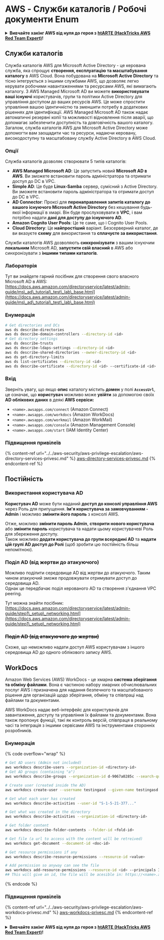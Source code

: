 # AWS - Служби каталогів / Робочі документи Enum

<details>

<summary><strong>Вивчайте хакінг AWS від нуля до героя з</strong> <a href="https://training.hacktricks.xyz/courses/arte"><strong>htARTE (HackTricks AWS Red Team Expert)</strong></a><strong>!</strong></summary>

Інші способи підтримки HackTricks:

* Якщо ви хочете побачити вашу **компанію рекламовану на HackTricks** або **завантажити HackTricks у форматі PDF**, перевірте [**ПЛАНИ ПІДПИСКИ**](https://github.com/sponsors/carlospolop)!
* Отримайте [**офіційний PEASS & HackTricks мерч**](https://peass.creator-spring.com)
* Відкрийте для себе [**Сім'ю PEASS**](https://opensea.io/collection/the-peass-family), нашу колекцію ексклюзивних [**NFT**](https://opensea.io/collection/the-peass-family)
* **Приєднуйтесь до** 💬 [**групи Discord**](https://discord.gg/hRep4RUj7f) або [**групи telegram**](https://t.me/peass) або **слідкуйте** за нами на **Twitter** 🐦 [**@hacktricks_live**](https://twitter.com/hacktricks_live)**.**
* **Поділіться своїми хакерськими трюками, надсилайте PR до** [**HackTricks**](https://github.com/carlospolop/hacktricks) та [**HackTricks Cloud**](https://github.com/carlospolop/hacktricks-cloud) репозиторіїв.

</details>

## Служби каталогів

Служба каталогів AWS для Microsoft Active Directory - це керована служба, яка спрощує **створення, експлуатацію та масштабування каталогу** в AWS Cloud. Вона побудована на **Microsoft Active Directory** та тісно інтегрується з іншими службами AWS, що дозволяє легко керувати робочими навантаженнями та ресурсами AWS, які вимагають каталогу. З AWS Managed Microsoft AD ви можете **використовувати ваші існуючі** користувачів, групи та політики Active Directory для управління доступом до ваших ресурсів AWS. Це може спростити управління вашою ідентичністю та зменшити потребу в додаткових рішеннях для ідентифікації. AWS Managed Microsoft AD також надає автоматичні резервні копії та можливості відновлення після аварії, що допомагає забезпечити доступність та довговічність вашого каталогу. Загалом, служба каталогів AWS для Microsoft Active Directory може допомогти вам заощадити час та ресурси, надаючи керовану, високодоступну та масштабовану службу Active Directory в AWS Cloud.

### Опції

Служба каталогів дозволяє створювати 5 типів каталогів:

* **AWS Managed Microsoft AD**: Це запустить новий **Microsoft AD в AWS**. Ви зможете встановити пароль адміністратора та отримати доступ до DC в VPC.
* **Simple AD**: Це буде **Linux-Samba** сервер, сумісний з Active Directory. Ви зможете встановити пароль адміністратора та отримати доступ до DC в VPC.
* **AD Connector**: Проксі для **перенаправлення запитів каталогу до вашого існуючого Microsoft Active Directory** без кешування будь-якої інформації в хмарі. Він буде прослуховувати в **VPC**, і вам потрібно надати **дані для доступу до існуючого AD**.
* **Amazon Cognito User Pools**: Це те саме, що і Cognito User Pools.
* **Cloud Directory**: Це **найпростіший** варіант. Безсерверний каталог, де ви вказуєте **схему** для використання та **сплачуєте за використання**.

Служби каталогів AWS дозволяють **синхронізувати** з вашим існуючим **локальним** Microsoft AD, **запустити свій власний** в AWS або синхронізувати з **іншими типами каталогів**.

### Лабораторія

Тут ви знайдете гарний посібник для створення свого власного Microsoft AD в AWS: [https://docs.aws.amazon.com/directoryservice/latest/admin-guide/ms\_ad\_tutorial\_test\_lab\_base.html](https://docs.aws.amazon.com/directoryservice/latest/admin-guide/ms\_ad\_tutorial\_test\_lab\_base.html)

### Енумерація
```bash
# Get directories and DCs
aws ds describe-directories
aws ds describe-domain-controllers --directory-id <id>
# Get directory settings
aws ds describe-trusts
aws ds describe-ldaps-settings --directory-id <id>
aws ds describe-shared-directories --owner-directory-id <id>
aws ds get-directory-limits
aws ds list-certificates --directory-id <id>
aws ds describe-certificate --directory-id <id> --certificate-id <id>
```
### Вхід

Зверніть увагу, що якщо **опис** каталогу містить **домен** у полі **`AccessUrl`**, це означає, що **користувач** можливо може **увійти** за допомогою своїх **AD облікових даних** в деякі **AWS сервіси:**

* `<name>.awsapps.com/connect` (Amazon Connect)
* `<name>.awsapps.com/workdocs` (Amazon WorkDocs)
* `<name>.awsapps.com/workmail` (Amazon WorkMail)
* `<name>.awsapps.com/console` (Amazon Management Console)
* `<name>.awsapps.com/start` (IAM Identity Center)

### Підвищення привілеїв

{% content-ref url="../../aws-security/aws-privilege-escalation/aws-directory-services-privesc.md" %}
[aws-directory-services-privesc.md](../../aws-security/aws-privilege-escalation/aws-directory-services-privesc.md)
{% endcontent-ref %}

## Постійність

### Використання користувача AD

**Користувач AD** може бути наданий **доступ до консолі управління AWS** через Роль для припущення. **Ім'я користувача за замовчуванням - Admin** і можливо **змінити його пароль** з консолі AWS.

Отже, можливо **змінити пароль Admin**, **створити нового користувача** або **змінити пароль** користувача та надати цьому користувачеві Роль для збереження доступу.\
Також можливо **додати користувача до групи всередині AD** та **надати цій групі AD доступ до Ролі** (щоб зробити цю постійність більш непомітною).

### Поділ AD (від жертви до атакуючого)

Можливо поділити середовище AD від жертви до атакуючого. Таким чином атакуючий зможе продовжувати отримувати доступ до середовища AD.\
Однак це передбачає поділ керованого AD та створення з'єднання VPC peering.

Тут можна знайти посібник: [https://docs.aws.amazon.com/directoryservice/latest/admin-guide/step1\_setup\_networking.html](https://docs.aws.amazon.com/directoryservice/latest/admin-guide/step1\_setup\_networking.html)

### ~~Поділ AD (від атакуючого до жертви)~~

Схоже, що неможливо надати доступ AWS користувачам з іншого середовища AD до одного облікового запису AWS.

## WorkDocs

Amazon Web Services (AWS) WorkDocs - це хмарна **система зберігання та обміну файлами**. Вона є частиною набору хмарних обчислювальних послуг AWS і призначена для надання безпечного та масштабованого рішення для організацій щодо зберігання, обміну та співпраці над файлами та документами.

AWS WorkDocs надає веб-інтерфейс для користувачів для завантаження, доступу та управління їх файлами та документами. Вона також пропонує функції, такі як контроль версій, співпраця в реальному часі та інтеграція з іншими сервісами AWS та інструментами сторонніх розробників.

### Енумерація

{% code overflow="wrap" %}
```bash
# Get AD users (Admin not included)
aws workdocs describe-users --organization-id <directory-id>
# Get AD groups (containing "a")
aws workdocs describe-groups --organization-id d-9067a0285c --search-query a

# Create user (created inside the AD)
aws workdocs create-user --username testingasd --given-name testingasd --surname testingasd --password <password> --email-address name@directory.domain --organization-id <directory-id>

# Get what each user has created
aws workdocs describe-activities --user-id "S-1-5-21-377..."

# Get what was created in the directory
aws workdocs describe-activities --organization-id <directory-id>

# Get folder content
aws workdocs describe-folder-contents --folder-id <fold-id>

# Get file (a url to access with the content will be retreived)
aws workdocs get-document --document-id <doc-id>

# Get resource permissions if any
aws workdocs describe-resource-permissions --resource-id <value>

# Add permission so anyway can see the file
aws workdocs add-resource-permissions --resource-id <id> --principals Id=anonymous,Type=ANONYMOUS,Role=VIEWER
## This will give an id, the file will be acesible in: https://<name>.awsapps.com/workdocs/index.html#/share/document/<id>
```
{% endcode %}

### Підвищення привілеїв

{% content-ref url="../../aws-security/aws-privilege-escalation/aws-workdocs-privesc.md" %}
[aws-workdocs-privesc.md](../../aws-security/aws-privilege-escalation/aws-workdocs-privesc.md)
{% endcontent-ref %}

<details>

<summary><strong>Вивчайте хакінг AWS від нуля до героя з</strong> <a href="https://training.hacktricks.xyz/courses/arte"><strong>htARTE (HackTricks AWS Red Team Expert)</strong></a><strong>!</strong></summary>

Інші способи підтримки HackTricks:

* Якщо ви хочете побачити вашу **компанію рекламовану в HackTricks** або **завантажити HackTricks у форматі PDF**, перевірте [**ПЛАНИ ПІДПИСКИ**](https://github.com/sponsors/carlospolop)!
* Отримайте [**офіційний PEASS & HackTricks мерч**](https://peass.creator-spring.com)
* Відкрийте для себе [**Сім'ю PEASS**](https://opensea.io/collection/the-peass-family), нашу колекцію ексклюзивних [**NFT**](https://opensea.io/collection/the-peass-family)
* **Приєднуйтесь до** 💬 [**групи Discord**](https://discord.gg/hRep4RUj7f) або [**групи telegram**](https://t.me/peass) або **слідкуйте** за нами на **Twitter** 🐦 [**@hacktricks_live**](https://twitter.com/hacktricks_live)**.**
* **Поділіться своїми хакерськими трюками, надсилайте PR до** [**HackTricks**](https://github.com/carlospolop/hacktricks) та [**HackTricks Cloud**](https://github.com/carlospolop/hacktricks-cloud) репозиторіїв.

</details>
